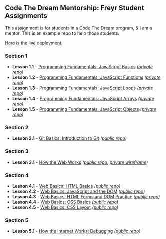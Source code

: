 ## Code The Dream Mentorship: Freyr Student Assignments

This assignment is for students in a Code The Dream program, & I am a mentor. This is an example repo to help those students.

[Here is the live deployment.](https://hayleyw7.github.io/ctd-mentor-freyr-intro/)

### Section 1

* **Lesson 1.1** – [Programming Fundamentals: JavaScript Basics](https://learn.codethedream.org/javascript-basics-op/) *([private repo](https://github.com/hayleyw7/ctd-mentor-freyr-1.1))*
* **Lesson 1.2** - [Programming Fundamentals: JavaScript Functions](https://learn.codethedream.org/javascript-functions-op/) *([private repo](https://github.com/hayleyw7/ctd-mentor-freyr-1.2))*
* **Lesson 1.3** - [Programming Fundamentals: JavaScript Loops](https://learn.codethedream.org/javascript-loops-op/) *([private repo](https://github.com/hayleyw7/ctd-mentor-freyr-1.3))*
* **Lesson 1.4** - [Programming Fundamentals: JavaScript Arrays](https://learn.codethedream.org/javascript-arrays-op/) *([private repo](https://github.com/hayleyw7/ctd-mentor-freyr-1.4))*
* **Lesson 1.5** - [Programming Fundamentals: JavaScript Objects](https://learn.codethedream.org/javascript-objects-op/) *([private repo](https://github.com/hayleyw7/ctd-mentor-freyr-1.5))*

### Section 2

* **Lesson 2.1** - [Git Basics: Introduction to Git](https://learn.codethedream.org/git-basics-op/) *([public repo](https://github.com/hayleyw7/ctd-mentor-freyr-intro))*

### Section 3

* **Lesson 3.1** - [How the Web Works](https://learn.codethedream.org/how-the-web-works-op/) *([public repo](https://github.com/hayleyw7/ctd-mentor-freyr-intro), [private wireframe](https://whimsical.com/board-EuVc23dgkvWksvNeXCg7xm))*

### Section 4

* **Lesson 4.1** - [Web Basics: HTML Basics](https://learn.codethedream.org/html-basics-op/) *([public repo](https://github.com/hayleyw7/ctd-mentor-freyr-intro))*
* **Lesson 4.2** - [Web Basics: JavaScript and the DOM](https://learn.codethedream.org/javascript-and-the-dom-op/) *([public repo](https://github.com/hayleyw7/ctd-mentor-freyr-intro))*
* **Lesson 4.3** - [Web Basics: HTML Forms and DOM Practice](https://learn.codethedream.org/html-forms-and-dom-practice-op/) *([public repo](https://github.com/hayleyw7/ctd-mentor-freyr-intro))*
* **Lesson 4.4** - [Web Basics: CSS Basics](https://learn.codethedream.org/css-basics-op/) *([public repo](https://github.com/hayleyw7/ctd-mentor-freyr-intro))*
* **Lesson 4.5** - [Web Basics: CSS Layout](https://learn.codethedream.org/css-layout-op/) *([public repo](https://github.com/hayleyw7/ctd-mentor-freyr-intro))*

### Section 5

* **Lesson 5.1** - [How the Internet Works: Debugging](https://learn.codethedream.org/debugging-op/) *([public repo](https://github.com/hayleyw7/ctd-mentor-freyr-5.1))*
